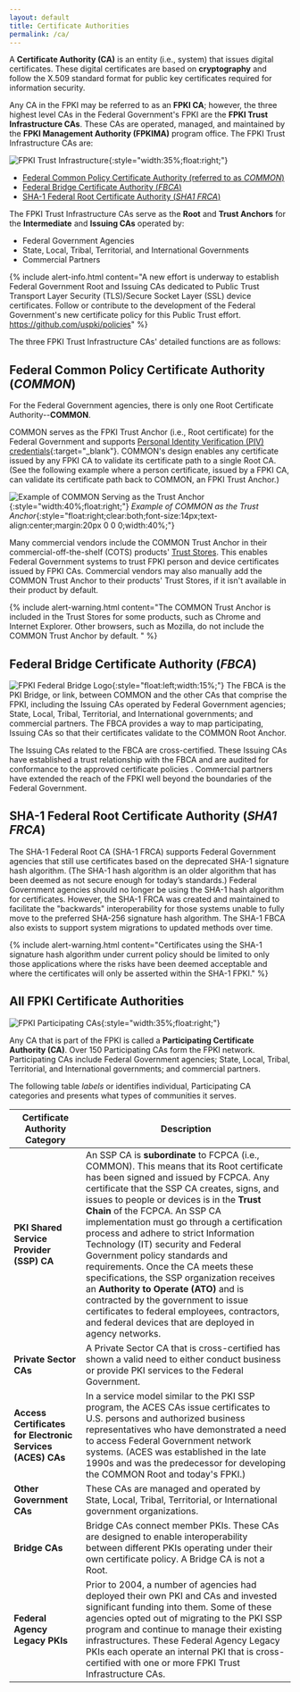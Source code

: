 ```yaml
---
layout: default
title: Certificate Authorities
permalink: /ca/
---
```


A **Certificate Authority (CA)** is an entity (i.e., system) that issues digital certificates. These digital certificates are based on **cryptography** and follow the X.509 standard format for public key certificates required for information security. <!-- Term is "X.509 standard"... Definition correct? -->

Any CA in the FPKI may be referred to as an **FPKI CA**; however, the three highest level CAs in the Federal Government's FPKI are the **FPKI Trust Infrastructure CAs**. These CAs are operated, managed, and maintained by the **FPKI Management Authority (FPKIMA)** program office. The FPKI Trust Infrastructure CAs are:

![FPKI Trust Infrastructure]({{site.baseurl}}/img/fpki_trust_cas.png){:style="width:35%;float:right;"}
<!-- Changed "Certification" to "Certificate" in 3 names as decided during discussions with LaChelle and Jordan. -->
* [Federal Common Policy Certificate Authority (referred to as _COMMON_)](#federal-common-policy-certification-authority-common)
* [Federal Bridge Certificate Authority (_FBCA_)](#federal-bridge-certification-authority-fbca)
* [SHA-1 Federal Root Certificate Authority (_SHA1 FRCA_)](#sha-1-federal-root-certification-authority-sha1-frca)

The FPKI Trust Infrastructure CAs serve as the **Root** and **Trust Anchors** for the **Intermediate** and **Issuing CAs** operated by:

  * Federal Government Agencies
  * State, Local, Tribal, Territorial, and International Governments
  * Commercial Partners  

{% include alert-info.html content="A new effort is underway to establish Federal Government Root and Issuing CAs <!-- In this case, Root is not referring back to the idea that the FPKI Trust Infrastructure CAs are the "Root" as stated above?-->dedicated to Public Trust Transport Layer Security (TLS)/Secure Socket Layer (SSL) device certificates. <!--Suggest adding a lay-person's explanation of how Root and Issuing CAs in this case relate to P.T. TLS/SSL device certicates, what these devices are, and why this is important. -->Follow or contribute to the development of the Federal Government's new certificate policy for this Public Trust effort. https://github.com/uspki/policies" %}

The three FPKI Trust Infrastructure CAs' detailed functions are as follows:

## Federal Common Policy Certificate Authority (_COMMON_) <!-- In table below, the acronym "FCPCA" is used instead of "COMMON,"  which is inconsistent referencing.  Is COMMON or FCPCA is preferred? Is it context-dependent? -->

For the Federal Government agencies, there is only one Root Certificate Authority--**COMMON**. 

COMMON serves as the FPKI Trust Anchor (i.e., Root certificate) for the Federal Government and supports [Personal Identity Verification (PIV) credentials](https://piv.idmanagement.gov/#what-is-piv){:target="_blank"}. COMMON's design enables any certificate issued by any FPKI CA to validate its certificate path to a single Root CA. <!-- The uninitiated may not understand what the previous sentence means. Translation for lay audience? -->(See the following example where a person certificate, issued by a FPKI CA, can validate its certificate path back to COMMON, an FPKI Trust Anchor.)

![Example of COMMON Serving as the Trust Anchor]({{site.baseurl}}/img/pivcertificatechain_small.png){:style="width:40%;float:right;"}
*Example of COMMON as the Trust Anchor*{:style="float:right;clear:both;font-size:14px;text-align:center;margin:20px 0 0 0;width:40%;"}

Many commercial vendors include the COMMON Trust Anchor in their commercial-off-the-shelf (COTS) products' [Trust Stores](../truststores/). This enables Federal Government systems to trust FPKI person and device certificates issued by FPKI CAs. Commercial vendors may also manually add the COMMON Trust Anchor to <!-- Correct? -->their products' Trust Stores, if it isn't available in their product by default. <!-- By default = meaning? -->

{% include alert-warning.html content="The COMMON Trust Anchor is included in the Trust Stores for some products, such as Chrome and Internet Explorer. Other browsers, such as Mozilla, do not include the COMMON Trust Anchor by default. " %}

## Federal Bridge Certificate Authority (_FBCA_) <!-- Re: decision to change all references to "certificate authority."  Okay in these names? -->

![FPKI Federal Bridge Logo]({{site.baseurl}}/img/fbca-logo.png){:style="float:left;width:15%;"}
The FBCA is the PKI Bridge, or link, between COMMON and the other CAs that comprise the FPKI, including the Issuing CAs operated by Federal Government agencies; State, Local, Tribal, Territorial, and International governments; and commercial partners<!-- Used same gov't and commercial terms as used above. -->. The FBCA provides a way <!-- Does FBCA provide the way or is IT the way? -->to map participating, Issuing CAs so that their certificates validate to the COMMON Root Anchor.

<!--![Example of the FBCA Certification Path]({{site.baseurl}}/img/fbca-chainV2.png){:style="width:40%;float:right;"}
*Example of a FBCA Certification Path*{:style="float:right;clear:both;font-size:14px;text-align:center;margin:20px 0 0 0;width:40%;"}-->The Issuing CAs related to the FBCA are cross-certified. <!-- Explain "cross-certified." -->These Issuing CAs have established a trust relationship with the FBCA and are audited <!-- Who audits (active voice)? -->for conformance to the approved certificate policies <!-- Approved?  Who originated these policies? Suggest adding references or links to them? -->. Commercial partners have extended the reach of the FPKI well beyond the boundaries of the Federal Government<!-- Because of the FBCA?  What is the point of this statement? -->.

## SHA-1 Federal Root Certificate Authority (_SHA1 FRCA_)

The SHA-1 Federal Root CA (SHA-1 FRCA) supports Federal Government agencies that still use certificates based on <!-- Based on? -->the deprecated SHA-1 signature hash algorithm. (The SHA-1 hash algorithm is an older algorithm that has been deemed as not secure enough for today’s standards.) Federal Government agencies should no longer be using the SHA-1 hash algorithm for certificates.  However, the SHA-1 FRCA was created and maintained to facilitate the "backwards" interoperability for those systems unable to fully move to the preferred SHA-256 signature hash algorithm.  The SHA-1 FBCA also exists to support system migrations to updated methods over time.

{% include alert-warning.html content="Certificates using the SHA-1 signature hash algorithm under current policy should be limited to only those applications where the risks have been deemed acceptable and where the certificates will only be asserted within the SHA-1 FPKI." %}

## All FPKI Certificate Authorities <!-- This subject is not exactly parallel to the previous 3, which are the FPKI Trust Infrastructure CAs. Future possible change would be to restructure the above 3 sections into bulletized or inset paragraphs. -->

![FPKI Participating CAs]({{site.baseurl}}/img/participatingCAsV3.png){:style="width:35%;float:right;"}

Any CA that is part of the FPKI is called a **Participating Certificate Authority (CA)**. Over 150 Participating CAs form the FPKI network. Participating CAs include Federal Government agencies; State, Local, Tribal, Territorial, and International governments; and commercial partners. 

The following table _labels_ or identifies individual, Participating CA categories and presents what types of communities it serves. <!-- Information doesn't include when these were established except in one case. Deleted related phrase. -->

|**Certificate Authority Category**|**Description**|
|-----------|---------------|
| **PKI Shared Service Provider (SSP) CA** <!-- Not FPKI? -->| An SSP CA is **subordinate** to FCPCA (i.e., COMMON). <!-- Inconsistent referencing re: COMMON vs. FCPCA.  COMMON is used above.  Which is preferred?  Is it context-dependent? --> This means that its Root certificate has been signed and issued by FCPCA. Any certificate that the SSP CA creates, signs, and issues to people or devices is in the **Trust Chain** of the FCPCA. An SSP CA implementation must go through a certification process and adhere to strict Information Technology (IT) security and Federal Government policy standards and requirements.  Once the CA meets these specifications, the SSP organization receives an **Authority to Operate (ATO)** and is contracted by the government to issue certificates to federal employees, contractors, and federal devices that are deployed in agency networks. |
| **Private Sector CAs** | A Private Sector CA that is cross-certified has shown a valid need to either conduct business or provide PKI services to the Federal Government. |
| **Access Certificates for Electronic Services (ACES) CAs** | In a service model similar to the PKI SSP program, the ACES CAs issue certificates to U.S. persons and authorized business representatives who have demonstrated a need to access Federal Government network systems. (ACES was established in the late 1990s and was the predecessor for developing the COMMON Root and today's FPKI.) |
| **Other Government CAs** | These CAs are managed and operated by State, Local, Tribal, Territorial, or International government organizations. |
| **Bridge CAs** | Bridge CAs connect member PKIs.  These CAs are designed to enable interoperability between different PKIs operating under their own certificate policy. A Bridge CA is not a Root. |
| **Federal Agency Legacy PKIs** | Prior to 2004, a number of agencies had deployed their own PKI and CAs and invested significant funding into them. Some of these agencies opted out of migrating to the PKI SSP program and continue to manage their existing infrastructures. These Federal Agency Legacy PKIs each operate an internal PKI that is cross-certified with one or more FPKI Trust Infrastructure CAs.|
